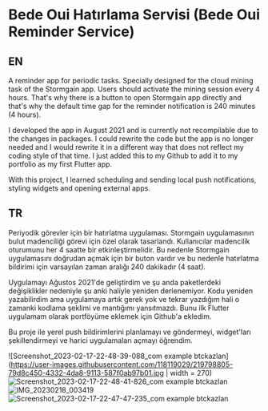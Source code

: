 # Bede Oui Hatırlama Servisi (Bede Oui Reminder Service)

## EN

A reminder app for periodic tasks. Specially designed for the cloud mining task of the Stormgain app. Users should activate the mining session every 4 hours. That's why there is a button to open Stormgain app directly and that's why the default time gap for the reminder notification is 240 minutes (4 hours).

I developed the app in August 2021 and is currently not recompilable due to the changes in packages. I could rewrite the code but the app is no longer needed and I would rewrite it in a different way that does not reflect my coding style of that time. I just added this to my Github to add it to my portfolio as my first Flutter app.

With this project, I learned scheduling and sending local push notifications, styling widgets and opening external apps.

## TR

Periyodik görevler için bir hatırlatma uygulaması. Stormgain uygulamasının bulut madenciliği görevi için özel olarak tasarlandı. Kullanıcılar madencilik oturumunu her 4 saatte bir etkinleştirmelidir. Bu nedenle Stormgain uygulamasını doğrudan açmak için bir buton vardır ve bu nedenle hatırlatma bildirimi için varsayılan zaman aralığı 240 dakikadır (4 saat).

Uygulamayı Ağustos 2021'de geliştirdim ve şu anda paketlerdeki değişiklikler nedeniyle şu anki haliyle yeniden derlenemiyor. Kodu yeniden yazabilirdim ama uygulamaya artık gerek yok ve tekrar yazdığım hali o zamanki kodlama şeklimi ve mantığımı yansıtmazdı. Bunu ilk Flutter uygulamam olarak portföyüme eklemek için Github'a ekledim.

Bu proje ile yerel push bildirimlerini planlamayı ve göndermeyi, widget'ları şekillendirmeyi ve harici uygulamaları açmayı öğrendim.

![Screenshot_2023-02-17-22-48-39-088_com example btckazlan](https://user-images.githubusercontent.com/118119029/219798805-79d8c450-4332-4da8-9113-587f0ab97b01.jpg | width = 270)
![Screenshot_2023-02-17-22-48-41-826_com example btckazlan](https://user-images.githubusercontent.com/118119029/219798807-80edb053-a9dc-4102-acf3-2750f38c100e.jpg)
![IMG_20230218_003419](https://user-images.githubusercontent.com/118119029/219798813-81ba3349-d646-40a6-a5cc-e689c13fe2f1.jpg)
![Screenshot_2023-02-17-22-47-47-235_com example btckazlan](https://user-images.githubusercontent.com/118119029/219798815-03e20802-989c-4f6c-a9e8-18a17bb47e9f.jpg)
